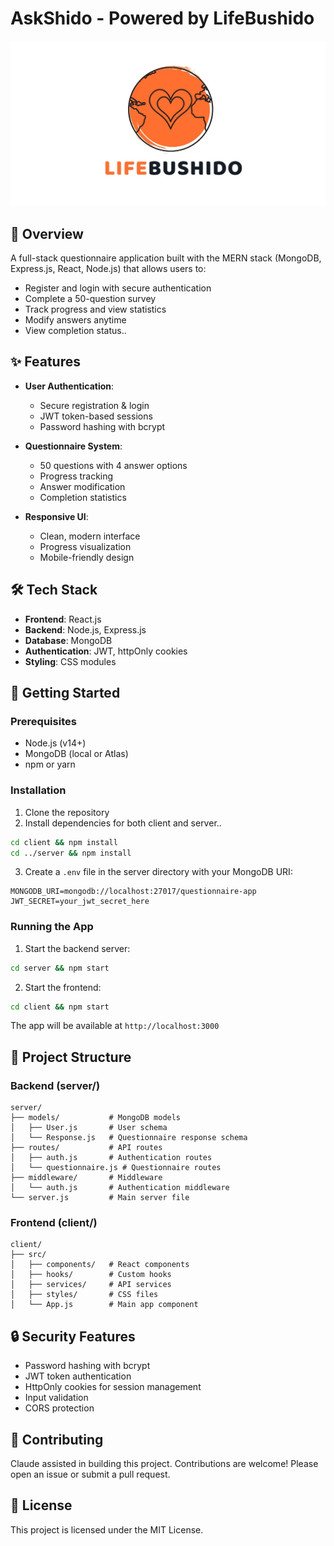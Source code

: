 ﻿

# AskShido - Powered by LifeBushido
![Lifebushido Image](lifebushido.png)
## 📝 Overview
A full-stack questionnaire application built with the MERN stack (MongoDB, Express.js, React, Node.js) that allows users to:
- Register and login with secure authentication
- Complete a 50-question survey
- Track progress and view statistics
- Modify answers anytime
- View completion status..

## ✨ Features
- **User Authentication**:
  - Secure registration & login
  - JWT token-based sessions
  - Password hashing with bcrypt

- **Questionnaire System**:
  - 50 questions with 4 answer options
  - Progress tracking
  - Answer modification
  - Completion statistics

- **Responsive UI**:
  - Clean, modern interface
  - Progress visualization
  - Mobile-friendly design

## 🛠️ Tech Stack
- **Frontend**: React.js
- **Backend**: Node.js, Express.js
- **Database**: MongoDB
- **Authentication**: JWT, httpOnly cookies
- **Styling**: CSS modules

## 🚀 Getting Started

### Prerequisites
- Node.js (v14+)
- MongoDB (local or Atlas)
- npm or yarn

### Installation
1. Clone the repository
2. Install dependencies for both client and server..

```bash
cd client && npm install
cd ../server && npm install
```

3. Create a `.env` file in the server directory with your MongoDB URI:

```env
MONGODB_URI=mongodb://localhost:27017/questionnaire-app
JWT_SECRET=your_jwt_secret_here
```

### Running the App
1. Start the backend server:
```bash
cd server && npm start
```

2. Start the frontend:
```bash
cd client && npm start
```

The app will be available at `http://localhost:3000`

## 📂 Project Structure

### Backend (server/)
```
server/
├── models/           # MongoDB models
│   ├── User.js       # User schema
│   └── Response.js   # Questionnaire response schema
├── routes/           # API routes
│   ├── auth.js       # Authentication routes
│   └── questionnaire.js # Questionnaire routes
├── middleware/       # Middleware
│   └── auth.js       # Authentication middleware
└── server.js         # Main server file
```

### Frontend (client/)
```
client/
├── src/
│   ├── components/   # React components
│   ├── hooks/        # Custom hooks
│   ├── services/     # API services
│   ├── styles/       # CSS files
│   └── App.js        # Main app component
```

## 🔒 Security Features
- Password hashing with bcrypt
- JWT token authentication
- HttpOnly cookies for session management
- Input validation
- CORS protection

## 🤝 Contributing
Claude assisted in building this project.
Contributions are welcome! Please open an issue or submit a pull request.

## 📄 License
This project is licensed under the MIT License.